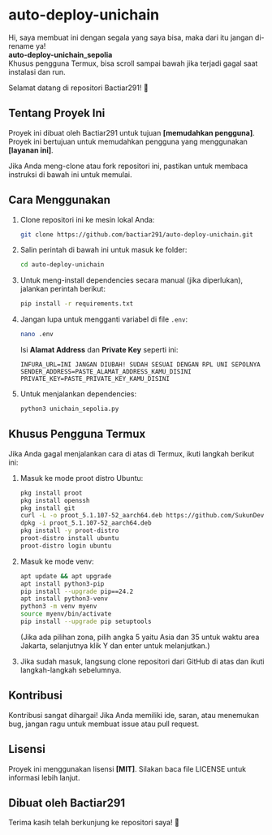 # auto-deploy-unichain

Hi, saya membuat ini dengan segala yang saya bisa, maka dari itu jangan di-rename ya!  
**auto-deploy-unichain_sepolia**  
Khusus pengguna Termux, bisa scroll sampai bawah jika terjadi gagal saat instalasi dan run.

Selamat datang di repositori Bactiar291! 🎉

## Tentang Proyek Ini
Proyek ini dibuat oleh Bactiar291 untuk tujuan **[memudahkan pengguna]**.  
Proyek ini bertujuan untuk memudahkan pengguna yang menggunakan **[layanan ini]**.

Jika Anda meng-clone atau fork repositori ini, pastikan untuk membaca instruksi di bawah ini untuk memulai.

## Cara Menggunakan
1. Clone repositori ini ke mesin lokal Anda:
    ```bash
    git clone https://github.com/bactiar291/auto-deploy-unichain.git
    ```

2. Salin perintah di bawah ini untuk masuk ke folder:
    ```bash
    cd auto-deploy-unichain
    ```

3. Untuk meng-install dependencies secara manual (jika diperlukan), jalankan perintah berikut:
    ```bash
    pip install -r requirements.txt
    ```

4. Jangan lupa untuk mengganti variabel di file `.env`:
    ```bash
    nano .env
    ```
    Isi **Alamat Address** dan **Private Key** seperti ini:

    ```
    INFURA_URL=INI JANGAN DIUBAH! SUDAH SESUAI DENGAN RPL UNI SEPOLNYA
    SENDER_ADDRESS=PASTE_ALAMAT_ADDRESS_KAMU_DISINI
    PRIVATE_KEY=PASTE_PRIVATE_KEY_KAMU_DISINI
    ```

6. Untuk menjalankan dependencies:
    ```bash
    python3 unichain_sepolia.py
    ```

## Khusus Pengguna Termux
Jika Anda gagal menjalankan cara di atas di Termux, ikuti langkah berikut ini:

1. Masuk ke mode proot distro Ubuntu:
    ```bash
    pkg install proot
    pkg install openssh
    pkg install git
    curl -L -o proot_5.1.107-52_aarch64.deb https://github.com/SukunDev/termux-proot/raw/main/proot_5.1.107-52_aarch64.deb
    dpkg -i proot_5.1.107-52_aarch64.deb
    pkg install -y proot-distro
    proot-distro install ubuntu
    proot-distro login ubuntu
    ```

2. Masuk ke mode venv:
    ```bash
    apt update && apt upgrade
    apt install python3-pip
    pip install --upgrade pip==24.2
    apt install python3-venv
    python3 -m venv myenv
    source myenv/bin/activate
    pip install --upgrade pip setuptools
    ```

    (Jika ada pilihan zona, pilih angka 5 yaitu Asia dan 35 untuk waktu area Jakarta, selanjutnya klik Y dan enter untuk melanjutkan.)

3. Jika sudah masuk, langsung clone repositori dari GitHub di atas dan ikuti langkah-langkah sebelumnya.

## Kontribusi
Kontribusi sangat dihargai! Jika Anda memiliki ide, saran, atau menemukan bug, jangan ragu untuk membuat issue atau pull request.

## Lisensi
Proyek ini menggunakan lisensi **[MIT]**. Silakan baca file LICENSE untuk informasi lebih lanjut.

## Dibuat oleh Bactiar291
Terima kasih telah berkunjung ke repositori saya! 🚀
